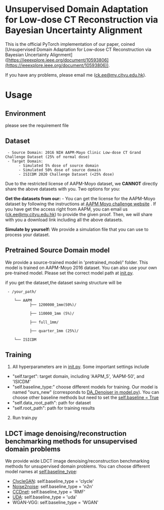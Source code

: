 # Unsupervised Domain Adaptation for Low-dose CT Reconstruction via Bayesian Uncertainty Alignment


This is the official PyTorch implementation of our paper, coined [Unsupervised Domain Adaptation for Low-dose CT Reconstruction via Bayesian Uncertainty Alignment] ([https://ieeexplore.ieee.org/document/10593806](https://ieeexplore.ieee.org/document/10593806)). 

If you have any problems, please email me (ck.ee@my.cityu.edu.hk).


# Usage
## Environment  
please see the requirement file
## Dataset 
     - Source Domain: 2016 NIH AAPM-Mayo Clinic Low-dose CT Grand Challenge Dataset (25% of normal dose)
     - Target Domain: 
          - Simulated 5% dose of source domain
          - Simulated 50% dose of source domain
          - ISICDM 2020 Challenge Dataset (<25% dose)

Due to the restricted license of AAPM-Moyo dataset, we **CANNOT** directly share the above datasets with you. Two options for you:

**Get the datasets from our:** - You can get the license for the AAPM-Moyo dataset by following the instructions at [AAPM Moyo challenge website](https://www.aapm.org/grandchallenge/lowdosect/) . If you have get the access right from AAPM, you can email us (ck.ee@my.cityu.edu.hk) to provide the given proof. Then, we will share with you a download link including all the above datasets. 

**Simulate by yourself:** We provide a simulation file that you can use to process your dataset.

## Pretrained Source Domain model
We provide a source-trained model in 'pretrained_model/' folder. This model is trained on AAPM-Moyo 2016 dataset. You can also use your own pre-trained model. Please set the correct model path at [init.py](https://github.com/tonyckc/UDA-BUA-code/blob/main/init.py#L202).

if you get the dataset,the dataset saving structure will be 

     - /your_path/
     
        └── AAPM
               ├── 1200000_1mm(50%)/
     
               ├── 110000_1mm (5%)/
     
               ├── full_1mm/
               
               ├── quarter_1mm (25%)/
          
        └── ISICDM

## Training
1. All hyperparameters are in [init.py](https://github.com/tonyckc/UDA-BUA-code/blob/main/init.py). Some important settings include
- "self.target": target domain, including  'AAPM_5', 'AAPM-50', and 'ISICDM'
- "self.baseline_type:" choose different models for training. Our model is named "ours_new" (corresponds to [DA_Denoiser in model.py](https://github.com/tonyckc/UDA-BUA-code/blob/main/model.py#L1478)). You can choose other baseline methods but need to set the [self.baseline = True](https://github.com/tonyckc/UDA-BUA-code/blob/main/init.py#L68)
- "self.data_root_path": path for dataset 
- "self.root_path": path for training results 
2. Run train.py

## LDCT image denoising/reconstruction benchmarking methods for unsupervised domain problems
We provide wide LDCT image denoising/reconstruction benchmarking methods for unsupervised domain problems. You can choose different model names at [self.baseline_type](https://github.com/tonyckc/UDA-BUA-code/blob/main/init.py#L68):
- [ClycleGAN](https://www.sciencedirect.com/science/article/pii/S1361841521002541): self.baseline_type = 'clycle'
- [Noise2noise](https://arxiv.org/abs/1803.04189): self.baseline_type = 'n2n'
- [CCDnet](https://www.sciencedirect.com/science/article/pii/S0010482523006844): self.baseline_type = 'RMF'
- [UDA](https://ieeexplore.ieee.org/abstract/document/9969607): self.baseline_type = 'uda'
- WGAN-VGG: self.baseline_type = 'WGAN'
  
  
